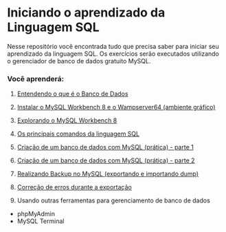 # Iniciando o aprendizado da Linguagem SQL

Nesse repositório você encontrada tudo que precisa saber para iniciar seu aprendizado da linguagem SQL. Os exercícios serão executados utilizando o gerenciador de banco de dados gratuito MySQL.




### Você aprenderá:

 1. [Entendendo o que é o Banco de Dados](1.entendendo-banco-de-dados.md)

 2. [Instalar o MySQL Workbench 8 e o Wampserver64 (ambiente gráfico)](2.instalando-mysql-wampserver.md)
   
 3. [Explorando o MySQL Workbench 8](3.explorando-mysql.md)
   
 4. [Os principais comandos da linguagem SQL](4.principais-comandos-mysql.md)

 5. [Criação de um banco de dados com MySQL (prática) - parte 1](5.pratica-com-mysql_parte1.md)

 6. [Criação de um banco de dados com MySQL (prática) - parte 2](6.pratica-com-mysql_parte2.md)

 7. [Realizando Backup no MySQL (exportando e importando dump)](7.realizando-backup-mysql.md)

 8. [Correção de erros durante a exportação](8.correcao-erro-exportacao.md)

1. Usando outras ferramentas para gerenciamento de banco de dados
- phpMyAdmin
- MySQL Terminal


